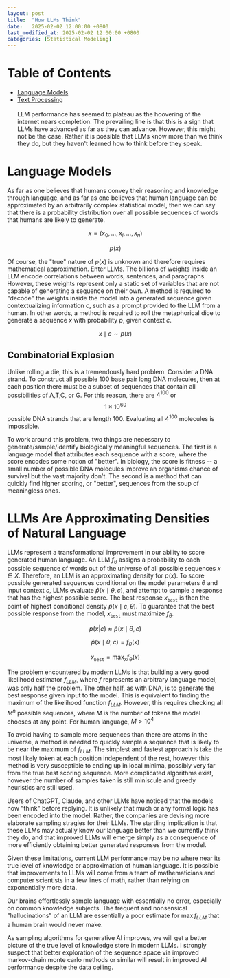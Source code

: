 ```yaml
---
layout: post
title:  "How LLMs Think"
date:   2025-02-02 12:00:00 +0800
last_modified_at: 2025-02-02 12:00:00 +0800
categories: [Statistical Modeling]
---
```

# Table of Contents
- [Language Models](#language-models)
- [Text Processing](#llms-are-approximating-densities-of-natural-language)
<br><br>
LLM performance has seemed to plateau as the hoovering of the internet nears completion. The prevailing line is that this is a sign that LLMs have advanced as far as they can advance. However, this might not be the case. Rather it is possible that LLMs know more than we think they do, but they haven't learned how to think before they speak. <br/>

# Language Models

As far as one believes that humans convey their reasoning and knowledge through language, and as far as one believes that human language can be approximated by an arbitrarily complex statistical model, then we can say that there is a probability distribution over all possible sequences of words that humans are likely to generate.

$$x = (x_0,...,x_i,...,x_n)$$

$$p(x)$$

Of course, the "true" nature of $p(x)$ is unknown and therefore requires mathematical approximation. Enter LLMs. The billions of weights inside an LLM encode correlations between words, sentences, and paragraphs. However, these weights represent only a static set of variables that are not capable of generating a sequence on their own. A method is required to "decode" the weights inside the model into a generated sequence given contextualizing information $c$, such as a prompt provided to the LLM from a human. In other words, a method is required to roll the metaphorical dice to generate a sequence $x$ with probability $p$, given context $c$. 

$$ x \mid c \sim p(x) $$

## Combinatorial Explosion

Unlike rolling a die, this is a tremendously hard problem. Consider a DNA strand. To construct all possible 100 base pair long DNA molecules, then at each position there must be a subset of sequences that contain all possibilities of A,T,C, or G. For this reason, there are $4^{100}$ or $$1 \times 10^{60}$$ possible DNA strands that are length 100. Evaluating all $4^{100}$ molecules is impossible.

To work around this problem, two things are necessary to generate/sample/identify biologically meaningful sequences. The first is a language model that attributes each sequence with a score, where the score encodes some notion of "better". In biology, the score is fitness -- a small number of possible DNA molecules improve an organisms chance of survival but the vast majority don't. The second is a method that can quickly find higher scoring, or "better", sequences from the soup of meaningless ones.

# LLMs Are Approximating Densities of Natural Language

LLMs represent a transformational improvement in our ability to score generated human language. An LLM $f_\theta$ assigns a probability to each possible sequence of words out of the universe of all possible sequences $x \in X$. Therefore, an LLM is an approximating density for $p(x)$. To score possible generated sequences conditional on the model parameters $\theta$ and input context $c$, LLMs evaluate $\hat{p}(x \mid \theta,c)$, and attempt to sample a response that has the highest possible score. The best response $x_{\texttt{best}}$ is then the point of highest conditional density $\hat{p}(x \mid c,\theta)$. To guarantee that the best possible response from the model, $x_{\texttt{best}}$ must maximize $f_\theta$.

$$p(x | c) \approx \hat{p}(x \mid \theta,c)$$

$$\hat{p}(x \mid \theta,c) = f_\theta(x)$$

$$x_{\texttt{best}} = \max_{x} f_\theta(x)$$

The problem encountered by modern LLMs is that building a very good likelihood estimator $f_{LLM}$, where $f$ represents an arbitrary language model, was only half the problem. The other half, as with DNA, is to generate the best response given input to the model. This is equivalent to finding the maximum of the likelihood function $f_{LLM}$. However, this requires checking all $M^n$ possible sequences, where $M$ is the number of tokens the model chooses at any point. For human language, $M > 10^4$<br>

To avoid having to sample more sequences than there are atoms in the universe, a method is needed to quickly sample a sequence that is likely to be near the maximum of $f_{LLM}$. The simplest and fastest approach is take the most likely token at each position independent of the rest, however this method is very susceptible to ending up in local minima, possibly very far from the true best scoring sequence. More complicated algorithms exist, however the number of samples taken is still miniscule and greedy heuristics are still used.<br>

Users of ChatGPT, Claude, and other LLMs have noticed that the models now "think" before replying. It is unlikely that much or any formal logic has been encoded into the model. Rather, the companies are devising more elaborate sampling stragies for their LLMs. The startling implication is that these LLMs may actually know our language  better than we currently think they do, and that improved LLMs will emerge simply as a consequence of more efficiently obtaining better generated responses from the model.<br>

Given these limitations, current LLM performance may be no where near its true level of knowledge or approximation of human language. It is possible that improvements to LLMs will come from a team of mathematicians and computer scientists in a few lines of math, rather than relying on exponentially more data. <br>

Our brains effortlessly sample language with essentially no error, especially on common knowledge subjects. The frequent and nonsensical "hallucinations" of an LLM are essentially a poor estimate for $\max{f_{LLM}}$ that a human brain would never make. <br>

As sampling algorithms for generative AI improves, we will get a better picture of the true level of knowledge store in modern LLMs. I strongly suspect that better exploration of the sequence space via improved markov-chain monte carlo methods or similar will result in improved AI performance despite the data ceiling.


